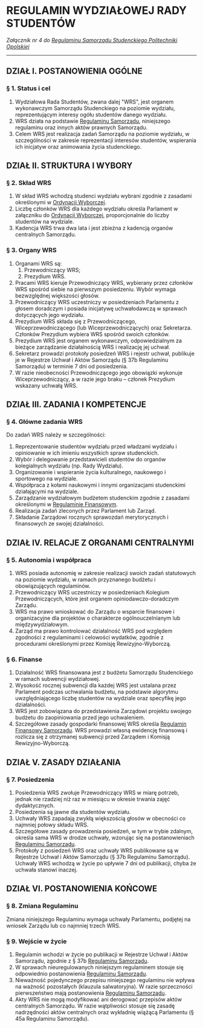 ﻿# REGULAMIN WYDZIAŁOWEJ RADY STUDENTÓW

*Załącznik nr 4 do [Regulaminu Samorządu Studenckiego Politechniki Opolskiej](./01-regulamin-sspo.md)*

---

## DZIAŁ I. POSTANOWIENIA OGÓLNE

### § 1. Status i cel
1. Wydziałowa Rada Studentów, zwana dalej "WRS", jest organem wykonawczym Samorządu Studenckiego na poziomie wydziału, reprezentującym interesy ogółu studentów danego wydziału.
2. WRS działa na podstawie [Regulaminu Samorządu](01-regulamin-sspo.md), niniejszego regulaminu oraz innych aktów prawnych Samorządu.
3. Celem WRS jest realizacja zadań Samorządu na poziomie wydziału, w szczególności w zakresie reprezentacji interesów studentów, wspierania ich inicjatyw oraz animowania życia studenckiego.

## DZIAŁ II. STRUKTURA I WYBORY

### § 2. Skład WRS
1. W skład WRS wchodzą studenci wydziału wybrani zgodnie z zasadami określonymi w [Ordynacji Wyborczej](02-ordynacja-wyborcza.md).
2. Liczbę członków WRS dla każdego wydziału określa Parlament w załączniku do [Ordynacji Wyborczej](02-ordynacja-wyborcza.md), proporcjonalnie do liczby studentów na wydziale.
3. Kadencja WRS trwa dwa lata i jest zbieżna z kadencją organów centralnych Samorządu.

### § 3. Organy WRS
1. Organami WRS są:
   1) Przewodniczący WRS;
   2) Prezydium WRS.
2. Pracami WRS kieruje Przewodniczący WRS, wybierany przez członków WRS spośród siebie na pierwszym posiedzeniu. Wybór wymaga bezwzględnej większości głosów.
3. Przewodniczący WRS uczestniczy w posiedzeniach Parlamentu z głosem doradczym i posiada inicjatywę uchwałodawczą w sprawach dotyczących jego wydziału.
4. Prezydium WRS składa się z Przewodniczącego, Wiceprzewodniczącego (lub Wiceprzewodniczących) oraz Sekretarza. Członków Prezydium wybiera WRS spośród swoich członków.
5. Prezydium WRS jest organem wykonawczym, odpowiedzialnym za bieżące zarządzanie działalnością WRS i realizację jej uchwał.
6. Sekretarz prowadzi protokoły posiedzeń WRS i rejestr uchwał, publikuje je w Rejestrze Uchwał i Aktów Samorządu (§ 37b Regulaminu Samorządu) w terminie 7 dni od posiedzenia.
7. W razie nieobecności Przewodniczącego jego obowiązki wykonuje Wiceprzewodniczący, a w razie jego braku – członek Prezydium wskazany uchwałą WRS.

## DZIAŁ III. ZADANIA I KOMPETENCJE

### § 4. Główne zadania WRS
Do zadań WRS należy w szczególności:
1. Reprezentowanie studentów wydziału przed władzami wydziału i opiniowanie w ich imieniu wszystkich spraw studenckich.
2. Wybór i delegowanie przedstawicieli studentów do organów kolegialnych wydziału (np. Rady Wydziału).
3. Organizowanie i wspieranie życia kulturalnego, naukowego i sportowego na wydziale.
4. Współpraca z kołami naukowymi i innymi organizacjami studenckimi działającymi na wydziale.
5. Zarządzanie wydziałowym budżetem studenckim zgodnie z zasadami określonymi w [Regulaminie Finansowym](04-regulamin-finansowy.md).
6. Realizacja zadań zleconych przez Parlament lub Zarząd.
7. Składanie Zarządowi rocznych sprawozdań merytorycznych i finansowych ze swojej działalności.

## DZIAŁ IV. RELACJE Z ORGANAMI CENTRALNYMI

### § 5. Autonomia i współpraca
1. WRS posiada autonomię w zakresie realizacji swoich zadań statutowych na poziomie wydziału, w ramach przyznanego budżetu i obowiązujących regulaminów.
2. Przewodniczący WRS uczestniczy w posiedzeniach Kolegium Przewodniczących, które jest organem opiniodawczo-doradczym Zarządu.
3. WRS ma prawo wnioskować do Zarządu o wsparcie finansowe i organizacyjne dla projektów o charakterze ogólnouczelnianym lub międzywydziałowym.
4. Zarząd ma prawo kontrolować działalność WRS pod względem zgodności z regulaminami i celowości wydatków, zgodnie z procedurami określonymi przez Komisję Rewizyjno-Wyborczą.

### § 6. Finanse
1. Działalność WRS finansowana jest z budżetu Samorządu Studenckiego w ramach subwencji wydziałowej.
2. Wysokość rocznej subwencji dla każdej WRS jest ustalana przez Parlament podczas uchwalania budżetu, na podstawie algorytmu uwzględniającego liczbę studentów na wydziale oraz specyfikę jego działalności.
3. WRS jest zobowiązana do przedstawienia Zarządowi projektu swojego budżetu do zaopiniowania przed jego uchwaleniem.
4. Szczegółowe zasady gospodarki finansowej WRS określa [Regulamin Finansowy Samorządu](04-regulamin-finansowy.md). WRS prowadzi własną ewidencję finansową i rozlicza się z otrzymanej subwencji przed Zarządem i Komisją Rewizyjno-Wyborczą.

## DZIAŁ V. ZASADY DZIAŁANIA

### § 7. Posiedzenia
1. Posiedzenia WRS zwołuje Przewodniczący WRS w miarę potrzeb, jednak nie rzadziej niż raz w miesiącu w okresie trwania zajęć dydaktycznych.
2. Posiedzenia są jawne dla studentów wydziału.
3. Uchwały WRS zapadają zwykłą większością głosów w obecności co najmniej połowy składu WRS.
4. Szczegółowe zasady prowadzenia posiedzeń, w tym w trybie zdalnym, określa sama WRS w drodze uchwały, wzorując się na postanowieniach [Regulaminu Samorządu](01-regulamin-sspo.md).
5. Protokoły z posiedzeń WRS oraz uchwały WRS publikowane są w Rejestrze Uchwał i Aktów Samorządu (§ 37b Regulaminu Samorządu). Uchwały WRS wchodzą w życie po upływie 7 dni od publikacji, chyba że uchwała stanowi inaczej.

## DZIAŁ VI. POSTANOWIENIA KOŃCOWE

### § 8. Zmiana Regulaminu
Zmiana niniejszego Regulaminu wymaga uchwały Parlamentu, podjętej na wniosek Zarządu lub co najmniej trzech WRS.

### § 9. Wejście w życie
1. Regulamin wchodzi w życie po publikacji w Rejestrze Uchwał i Aktów Samorządu, zgodnie z § 37b [Regulaminu Samorządu](01-regulamin-sspo.md).
2. W sprawach nieuregulowanych niniejszym regulaminem stosuje się odpowiednio postanowienia [Regulaminu Samorządu](01-regulamin-sspo.md).
3. Nieważność pojedynczego przepisu niniejszego regulaminu nie wpływa na ważność pozostałych (klauzula salwatoryjna). W razie sprzeczności pierwszeństwo mają postanowienia [Regulaminu Samorządu](01-regulamin-sspo.md).
4. Akty WRS nie mogą modyfikować ani derogować przepisów aktów centralnych Samorządu. W razie wątpliwości stosuje się zasadę nadrzędności aktów centralnych oraz wykładnię wiążącą Parlamentu (§ 45a Regulaminu Samorządu).



